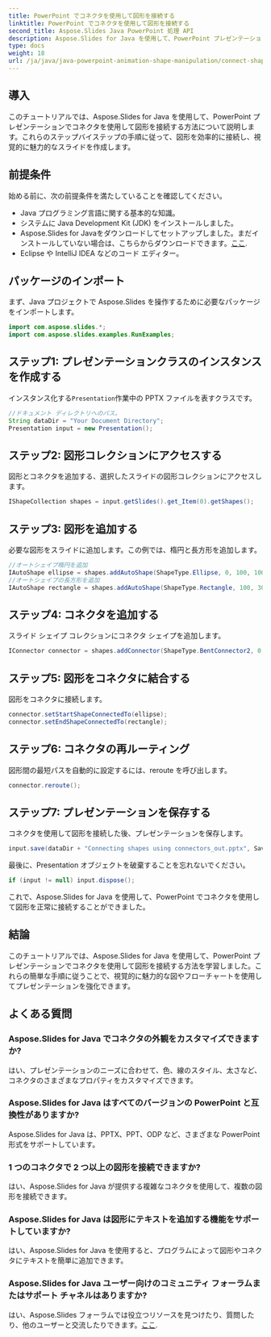 ```yaml
---
title: PowerPoint でコネクタを使用して図形を接続する
linktitle: PowerPoint でコネクタを使用して図形を接続する
second_title: Aspose.Slides Java PowerPoint 処理 API
description: Aspose.Slides for Java を使用して、PowerPoint プレゼンテーションでコネクタを使用して図形を接続する方法を学習します。初心者向けのステップバイステップのチュートリアルです。
type: docs
weight: 18
url: /ja/java/java-powerpoint-animation-shape-manipulation/connect-shapes-using-connectors-powerpoint/
---
```

## 導入
このチュートリアルでは、Aspose.Slides for Java を使用して、PowerPoint プレゼンテーションでコネクタを使用して図形を接続する方法について説明します。これらのステップバイステップの手順に従って、図形を効率的に接続し、視覚的に魅力的なスライドを作成します。
## 前提条件
始める前に、次の前提条件を満たしていることを確認してください。
- Java プログラミング言語に関する基本的な知識。
- システムに Java Development Kit (JDK) をインストールしました。
-  Aspose.Slides for Javaをダウンロードしてセットアップしました。まだインストールしていない場合は、こちらからダウンロードできます。[ここ](https://releases.aspose.com/slides/java/).
- Eclipse や IntelliJ IDEA などのコード エディター。

## パッケージのインポート
まず、Java プロジェクトで Aspose.Slides を操作するために必要なパッケージをインポートします。
```java
import com.aspose.slides.*;
import com.aspose.slides.examples.RunExamples;
```
## ステップ1: プレゼンテーションクラスのインスタンスを作成する
インスタンス化する`Presentation`作業中の PPTX ファイルを表すクラスです。
```java
//ドキュメント ディレクトリへのパス。
String dataDir = "Your Document Directory";
Presentation input = new Presentation();
```
## ステップ2: 図形コレクションにアクセスする
図形とコネクタを追加する、選択したスライドの図形コレクションにアクセスします。
```java
IShapeCollection shapes = input.getSlides().get_Item(0).getShapes();
```
## ステップ3: 図形を追加する
必要な図形をスライドに追加します。この例では、楕円と長方形を追加します。
```java
//オートシェイプ楕円を追加
IAutoShape ellipse = shapes.addAutoShape(ShapeType.Ellipse, 0, 100, 100, 100);
//オートシェイプの長方形を追加
IAutoShape rectangle = shapes.addAutoShape(ShapeType.Rectangle, 100, 300, 100, 100);
```
## ステップ4: コネクタを追加する
スライド シェイプ コレクションにコネクタ シェイプを追加します。
```java
IConnector connector = shapes.addConnector(ShapeType.BentConnector2, 0, 0, 10, 10);
```
## ステップ5: 図形をコネクタに結合する
図形をコネクタに接続します。
```java
connector.setStartShapeConnectedTo(ellipse);
connector.setEndShapeConnectedTo(rectangle);
```
## ステップ6: コネクタの再ルーティング
図形間の最短パスを自動的に設定するには、reroute を呼び出します。
```java
connector.reroute();
```
## ステップ7: プレゼンテーションを保存する
コネクタを使用して図形を接続した後、プレゼンテーションを保存します。
```java
input.save(dataDir + "Connecting shapes using connectors_out.pptx", SaveFormat.Pptx);
```
最後に、Presentation オブジェクトを破棄することを忘れないでください。
```java
if (input != null) input.dispose();
```
これで、Aspose.Slides for Java を使用して、PowerPoint でコネクタを使用して図形を正常に接続することができました。

## 結論
このチュートリアルでは、Aspose.Slides for Java を使用して、PowerPoint プレゼンテーションでコネクタを使用して図形を接続する方法を学習しました。これらの簡単な手順に従うことで、視覚的に魅力的な図やフローチャートを使用してプレゼンテーションを強化できます。
## よくある質問
### Aspose.Slides for Java でコネクタの外観をカスタマイズできますか?
はい、プレゼンテーションのニーズに合わせて、色、線のスタイル、太さなど、コネクタのさまざまなプロパティをカスタマイズできます。
### Aspose.Slides for Java はすべてのバージョンの PowerPoint と互換性がありますか?
Aspose.Slides for Java は、PPTX、PPT、ODP など、さまざまな PowerPoint 形式をサポートしています。
### 1 つのコネクタで 2 つ以上の図形を接続できますか?
はい、Aspose.Slides for Java が提供する複雑なコネクタを使用して、複数の図形を接続できます。
### Aspose.Slides for Java は図形にテキストを追加する機能をサポートしていますか?
はい、Aspose.Slides for Java を使用すると、プログラムによって図形やコネクタにテキストを簡単に追加できます。
### Aspose.Slides for Java ユーザー向けのコミュニティ フォーラムまたはサポート チャネルはありますか?
はい、Aspose.Slides フォーラムでは役立つリソースを見つけたり、質問したり、他のユーザーと交流したりできます。[ここ](https://forum.aspose.com/c/slides/11).